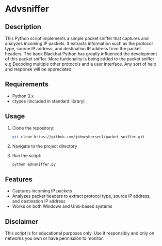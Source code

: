 # Advsniffer

## Description

This Python script implements a simple packet sniffer that captures and analyzes incoming IP packets. It extracts information such as the protocol type, source IP address, and destination IP address from the packet headers.
The book Blackhat Python has greatly influenced the development of this packet sniffer. More funtionality is being added to the packet sniffer e.g Decoding multiple other protocols and a user interface. Any sort of help and response will be appreciated.

## Requirements

- Python 3.x
- ctypes (included in standard library)

## Usage

1. Clone the repository:

   ```bash
   git clone https://github.com/johncybersec1/packet-sniffer.git

2. Navigate to the project directory

3. Run the script:

   ```bash
   python advsniffer.py

## Features
- Captures incoming IP packets
- Analyzes packet headers to extract protocol type, source IP address, and destination IP address
- Works on both Windows and Unix-based systems

## Disclaimer
This script is for educational purposes only. Use it responsibly and only on networks you own or have permission to monitor.
